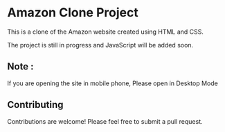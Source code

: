 # Amazon Clone Project

This is a clone of the Amazon website created using HTML and CSS. 

The project is still in progress and JavaScript will be added soon.

## Note : 
If you are opening the site in mobile phone, Please open in Desktop Mode

## Contributing

Contributions are welcome! Please feel free to submit a pull request.
